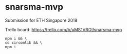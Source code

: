 # snarsma-mvp

Submission for ETH Singapore 2018

Trello board: https://trello.com/b/uMS1VROI/snarsma-mvp

```
npm i && \
cd circomlib && \
npm i
```
